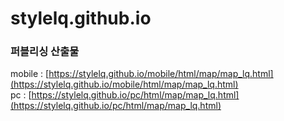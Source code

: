# stylelq.github.io

### 퍼블리싱 산출물
mobile : [https://stylelq.github.io/mobile/html/map/map_lq.html](https://stylelq.github.io/mobile/html/map/map_lq.html) <br>
pc : [https://stylelq.github.io/pc/html/map/map_lq.html](https://stylelq.github.io/pc/html/map/map_lq.html)
